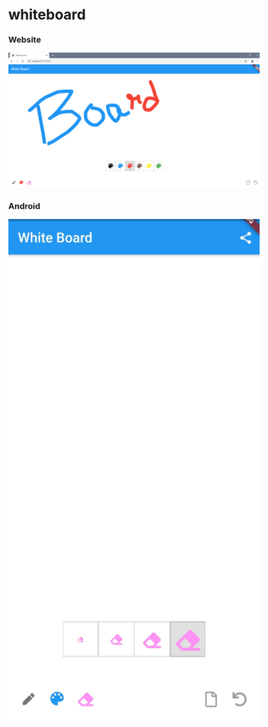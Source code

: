 # whiteboard


### Website
![](https://github.com/chirag-goel360/WhiteBoard/blob/main/website.png)

### Android
![](https://github.com/chirag-goel360/WhiteBoard/blob/main/android.jpg)